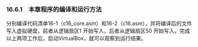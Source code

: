 ### 16.6.1　本章程序的编译和运行方法

分别编译代码清单16-1（c16_core.asm）和16-2（c16.asm），并将编译后的文件写入虚拟硬盘，前者从逻辑扇区1 开始写入，后者从逻辑扇区50 开始写入。完成以上两项工作后，启动VirtualBox，就可以观察到运行结果。
